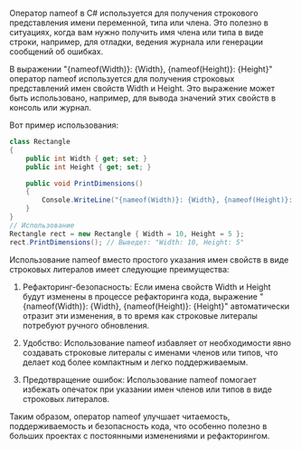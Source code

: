 Оператор nameof в C# используется для получения строкового представления имени переменной, типа или члена. Это полезно в ситуациях, когда вам нужно получить имя члена или типа в виде строки, например, для отладки, ведения журнала или генерации сообщений об ошибках.

В выражении "{nameof(Width)}: {Width}, {nameof(Height)}: {Height}" оператор nameof используется для получения строковых представлений имен свойств Width и Height. Это выражение может быть использовано, например, для вывода значений этих свойств в консоль или журнал.

Вот пример использования:

```C#
class Rectangle
{
    public int Width { get; set; }
    public int Height { get; set; }

    public void PrintDimensions()
    {
        Console.WriteLine("{nameof(Width)}: {Width}, {nameof(Height)}: {Height}");
    }
}
// Использование
Rectangle rect = new Rectangle { Width = 10, Height = 5 };
rect.PrintDimensions(); // Выведет: "Width: 10, Height: 5"

```



Использование nameof вместо простого указания имен свойств в виде строковых литералов имеет следующие преимущества:

1. Рефакторинг-безопасность: Если имена свойств Width и Height будут изменены в процессе рефакторинга кода, выражение "{nameof(Width)}: {Width}, {nameof(Height)}: {Height}" автоматически отразит эти изменения, в то время как строковые литералы потребуют ручного обновления.

2. Удобство: Использование nameof избавляет от необходимости явно создавать строковые литералы с именами членов или типов, что делает код более компактным и легко поддерживаемым.

3. Предотвращение ошибок: Использование nameof помогает избежать опечаток при указании имен членов или типов в виде строковых литералов.

Таким образом, оператор nameof улучшает читаемость, поддерживаемость и безопасность кода, что особенно полезно в больших проектах с постоянными изменениями и рефакторингом.